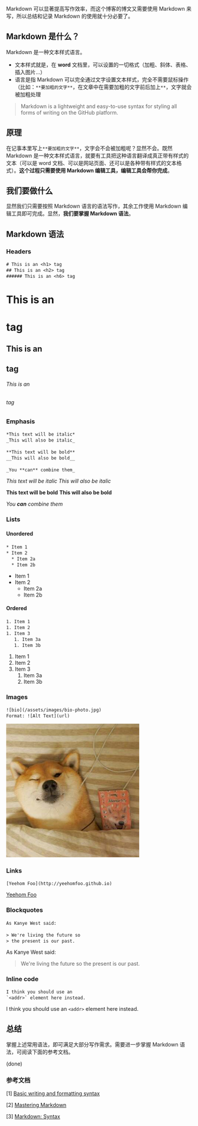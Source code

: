 Markdown 可以显著提高写作效率，而这个博客的博文又需要使用 Markdown 来写，所以总结和记录 Markdown 的使用就十分必要了。

## Markdown 是什么？
Markdown 是一种文本样式语言。
* 文本样式就是，在 **word** 文档里，可以设置的一切格式（加粗、斜体、表格、插入图片...）
* 语言是指 Markdown 可以完全通过文字设置文本样式，完全不需要鼠标操作（比如：`**要加粗的文字**`，在文章中在需要加粗的文字前后加上`**`，文字就会被加粗处理

> Markdown is a lightweight and easy-to-use syntax for styling all forms of writing on the GitHub platform.

## 原理
在记事本里写上`**要加粗的文字**`，文字会不会被加粗呢？显然不会。既然 Markdown 是一种文本样式语言，就要有工具把这种语言翻译成真正带有样式的文本（可以是 word 文档、可以是网站页面、还可以是各种带有样式的文本格式）。**这个过程只需要使用 Markdown 编辑工具，编辑工具会帮你完成**。

## 我们要做什么
显然我们只需要按照 Markdown 语言的语法写作，其余工作使用 Markdown 编辑工具即可完成。显然，**我们要掌握 Markdown 语法**。

## Markdown 语法

### Headers
```
# This is an <h1> tag
## This is an <h2> tag
###### This is an <h6> tag
```
# This is an <h1> tag
## This is an <h2> tag
###### This is an <h6> tag

### Emphasis

```
*This text will be italic*
_This will also be italic_

**This text will be bold**
__This will also be bold__

_You **can** combine them_
```

*This text will be italic*
_This will also be italic_

**This text will be bold**
__This will also be bold__

_You **can** combine them_

### Lists
#### Unordered
```
* Item 1
* Item 2
  * Item 2a
  * Item 2b
```
* Item 1
* Item 2
  * Item 2a
  * Item 2b

#### Ordered
```
1. Item 1
1. Item 2
1. Item 3
   1. Item 3a
   1. Item 3b
```
1. Item 1
1. Item 2
1. Item 3
   1. Item 3a
   1. Item 3b

### Images
```
![bio](/assets/images/bio-photo.jpg)
Format: ![Alt Text](url)
```
![bio](/assets/images/bio-photo.jpg)

### Links
```
[Yeehom Foo](http://yeehomfoo.github.io)
```
[Yeehom Foo](http://yeehomfoo.github.io)

### Blockquotes
```
As Kanye West said:

> We're living the future so
> the present is our past.
```
As Kanye West said:

> We're living the future so
> the present is our past.

### Inline code
```
I think you should use an
`<addr>` element here instead.
```
I think you should use an
`<addr>` element here instead.

## 总结
掌握上述常用语法，即可满足大部分写作需求。需要进一步掌握 Markdown 语法，可阅读下面的参考文档。

(done)

### 参考文档
[1] [Basic writing and formatting syntax](https://help.github.com/articles/basic-writing-and-formatting-syntax/)


[2] [Mastering Markdown](https://guides.github.com/features/mastering-markdown/)


[3] [Markdown: Syntax](https://www.appinn.com/markdown/)